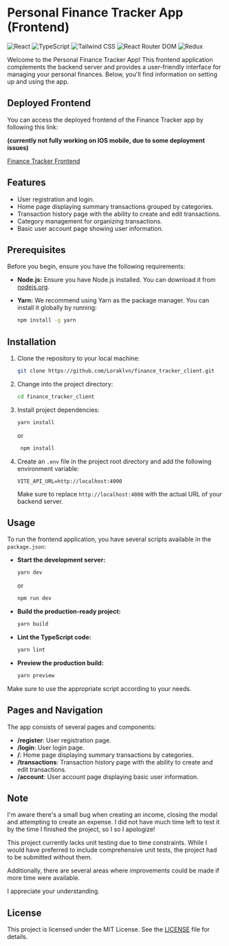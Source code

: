 # Personal Finance Tracker App (Frontend)

![React](https://img.shields.io/badge/React-v17.0.2-blue)
![TypeScript](https://img.shields.io/badge/TypeScript-v4.4.4-blue)
![Tailwind CSS](https://img.shields.io/badge/Tailwind%20CSS-v2.2.15-blue)
![React Router DOM](https://img.shields.io/badge/React%20Router%20DOM-v5.3.0-blue)
![Redux](https://img.shields.io/badge/Redux-v4.1.2-blue)

Welcome to the Personal Finance Tracker App! This frontend application complements the backend server and provides a user-friendly interface for managing your personal finances. Below, you'll find information on setting up and using the app.

## Deployed Frontend

You can access the deployed frontend of the Finance Tracker app by following this link:

**(currently not fully working on IOS mobile, due to some deployment issues)**

[Finance Tracker Frontend](https://finance-tracker-client-sandy.vercel.app/)
## Features

- User registration and login.
- Home page displaying summary transactions grouped by categories.
- Transaction history page with the ability to create and edit transactions.
- Category management for organizing transactions.
- Basic user account page showing user information.

## Prerequisites

Before you begin, ensure you have the following requirements:

- **Node.js:** Ensure you have Node.js installed. You can download it from [nodejs.org](https://nodejs.org/).

- **Yarn:** We recommend using Yarn as the package manager. You can install it globally by running:

  ```bash
  npm install -g yarn
  ```

## Installation

1. Clone the repository to your local machine:

   ```bash
   git clone https://github.com/Loraklvn/finance_tracker_client.git
   ```

2. Change into the project directory:

   ```bash
   cd finance_tracker_client
   ```

3. Install project dependencies:

   ```bash
   yarn install 
   ```
      or
    ```bash
     npm install
   ```

4. Create an `.env` file in the project root directory and add the following environment variable:

   ```dotenv
   VITE_API_URL=http://localhost:4000
   ```

   Make sure to replace `http://localhost:4000` with the actual URL of your backend server.

## Usage

To run the frontend application, you have several scripts available in the `package.json`:

- **Start the development server:**

  ```bash
  yarn dev
  ```
  or
   ```bash
  npm run dev
  ```

- **Build the production-ready project:**

  ```bash
  yarn build
  ```

- **Lint the TypeScript code:**

  ```bash
  yarn lint
  ```

- **Preview the production build:**

  ```bash
  yarn preview
  ```

Make sure to use the appropriate script according to your needs.

## Pages and Navigation

The app consists of several pages and components:

- **/register**: User registration page.
- **/login**: User login page.
- **/**: Home page displaying summary transactions by categories.
- **/transactions**: Transaction history page with the ability to create and edit transactions.
- **/account**: User account page displaying basic user information.

## Note

I'm aware there's a small bug when creating an income, closing the modal and attempting to create an expense. I did not have much time left to test it by the time I finished the project, so I so I apologize!

This project currently lacks unit testing due to time constraints. While I would have preferred to include comprehensive unit tests, the project had to be submitted without them.

Additionally, there are several areas where improvements could be made if more time were available.

I appreciate your understanding.

## License

This project is licensed under the MIT License. See the [LICENSE](LICENSE) file for details.
